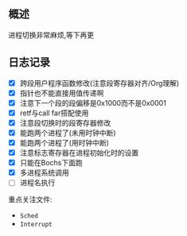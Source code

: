 ## 概述
进程切换非常麻烦,等下再更
## 日志记录
- [x] 跨段用户程序函数修改(注意段寄存器对齐/Org理解)
- [x] 指针也不能直接用值传递啊
- [x] 注意下一个段的段偏移是0x1000而不是0x0001
- [x] retf与call far搭配使用
- [x] 注意段切换时的段寄存器修改 
- [x] 能跑两个进程了(未用时钟中断)
- [x] 能跑两个进程了(用时钟中断)
- [x] 注意标志寄存器在进程初始化时的设置
- [x] 只能在Bochs下面跑
- [x] 多进程系统调用 
- [ ] 进程名执行  

重点关注文件:
- `Sched`
- `Interrupt`